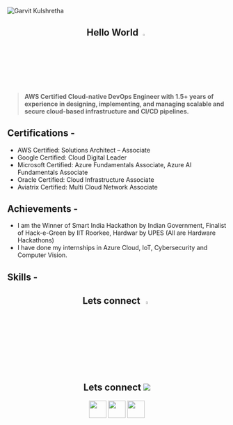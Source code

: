 ![Garvit Kulshretha](https://github.com/Garvitkul/Garvitkul/assets/83578615/f42f4863-ffbb-49f8-b0b9-216279ebf85a)

<h2 align="center"> Hello World <img src="https://media.giphy.com/media/hvRJCLFzcasrR4ia7z/giphy.gif" width="3%"> </h2>

> **AWS Certified Cloud-native DevOps Engineer with 1.5+ years of experience in designing, implementing, and managing scalable and secure cloud-based infrastructure and CI/CD pipelines.**

## Certifications -
- AWS Certified: Solutions Architect – Associate
- Google Certified: Cloud Digital Leader
- Microsoft Certified: Azure Fundamentals Associate, Azure AI Fundamentals Associate
- Oracle Certified: Cloud Infrastructure Associate
- Aviatrix Certified: Multi Cloud Network Associate

## Achievements -
- I am the Winner of Smart India Hackathon by Indian Government, Finalist of Hack-e-Green by IIT Roorkee, Hardwar by UPES (All are Hardware Hackathons)
- I have done my internships in Azure Cloud, IoT, Cybersecurity and Computer Vision.
  
## Skills -

 <h2 align="center">Lets connect <img src="https://media1.giphy.com/media/v1.Y2lkPTc5MGI3NjExanh4ZGc0Y3R1MnF0cjcwa3pseTR0NTlpbDZyaGl4amFnbXFmcnpsdSZlcD12MV9pbnRlcm5hbF9naWZfYnlfaWQmY3Q9cw/lnsTFyT6wUzItXsUV5/giphy.gif" width="4%"> </h2>
 
 <h2 align="center">Lets connect <img src="https://https://media4.giphy.com/media/OkjYSj7epflzV176cQ/giphy.gif?cid=ecf05e4733za3k17njw6qmhlmaojvkcylsyengnpm3fam560&ep=v1_gifs_related&rid=giphy.gif&ct=s"> </h2>
 
   <p align="center">
    <a href="https://www.linkedin.com/in/garvit-kulshrestha/" alt="Linkedin"><img src="https://img.icons8.com/doodle/48/000000/linkedin--v2.png" width="40"  height="40"/></a>
<!--    <img src="https://raw.githubusercontent.com/jayehernandez/jayehernandez/3f5402efef9a0ae89211a6e04609558e862ca616/readme/linkedin-fill.svg"> -->
    <a href="https://www.instagram.com/garvit_kulshrestha/" alt="Instagram"><img src="https://img.icons8.com/doodle/50/000000/instagram-new.png" width="40"  height="40"/></a>
<!--   <a href="https://medium.com/@iivday21" alt="Medium"><img src="https://img.icons8.com/color/48/000000/medium-monogram.png" width="40"  height="40"/></a> -->
    <a href="mailto:garvitindian@gmail.com" alt="Contact me"><img src="https://img.icons8.com/doodle/48/000000/apple-mail.png" width="40"  height="40"/></a>
<!--    <img src="https://raw.githubusercontent.com/jayehernandez/jayehernandez/3f5402efef9a0ae89211a6e04609558e862ca616/readme/mail-fill.svg"> -->
    
  </p>

